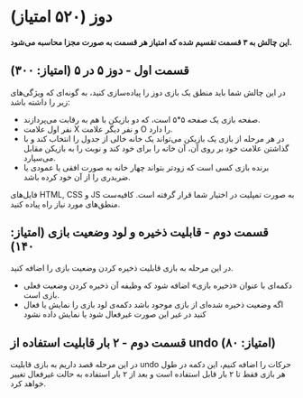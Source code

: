 # دوز (۵۲۰ امتیاز)

#### این چالش به ۳ قسمت تقسیم شده که امتیاز هر قسمت به صورت مجزا محاسبه می‌شود.

## قسمت اول - دوز ۵ در ۵ (**امتیاز: ۳۰۰**)
در این چالش شما باید منطق یک بازی دوز را پیاده‌سازی کنید، به گونه‌ای که ویژگی‌های زیر را داشته باشد:

- صفحه بازی یک صفحه ۵\*۵ است، که دو بازیکن با هم به رقابت می‌پردازند.
- نفر اول علامت X و نفر دیگر علامت O را دارد.
- در هر مرحله از بازی یک بازیکن می‌تواند یک خانه خالی از جدول را انتخاب کند و با گذاشتن علامت خود بر روی آن، آن خانه را برای خود کند و نوبت را به بازیکن مقابل می‌سپارد.
- برنده بازی کسی است که زودتر بتواند چهار خانه به صورت افقی یا عمودی یا ضربدری را از آن خود کرده باشد.

فایل‌های HTML, CSS و JS به صورت تمپلیت در اختیار شما قرار گرفته است. کافیه‌ست منطق‌های مورد نیاز راه پیاده کنید.

## قسمت دوم - قابلیت ذخیره و لود وضعیت بازی (**امتیاز: ۱۴۰**)
در این مرحله به بازی قابلیت ذخیره کردن وضعیت بازی را اضافه کنید.

- دکمه‌ای با عنوان «ذخیره بازی» اضافه شود که وظیفه آن ذخیره کردن وضعیت فعلی بازی است.
- اگه وضعیت ذخیره‌ شده‌ای از بازی موجود باشد دکمه‌ی لود بازی را نمایش یا فعال کنید در غیر این صورت غیرفعال شود یا نمایش داده نشود

## قسمت دوم - ۲ بار قابلیت استفاده از undo (**امتیاز: ۸۰**)
در این مرحله قصد داریم به بازی قابلیت undo حرکات را اضافه کنیم، این دکمه در طول هر بازی فقط تا ۲ بار قابل استفاده است و بعد از ۲ بار استفاده به حالت غیرفعال تغییر خواهد کرد.
